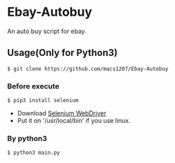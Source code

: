 # Ebay-Autobuy
An auto buy script for ebay.

## Usage(Only for Python3)
```
$ git clone https://github.com/macs1207/Ebay-Autobuy
```

### Before execute
```
$ pip3 install selenium
```
- Download [Selenium WebDriver](https://www.seleniumhq.org/projects/webdriver)
- Put it on '/usr/local/bin' if you use linux.

### By python3
```
$ python3 main.py
```
